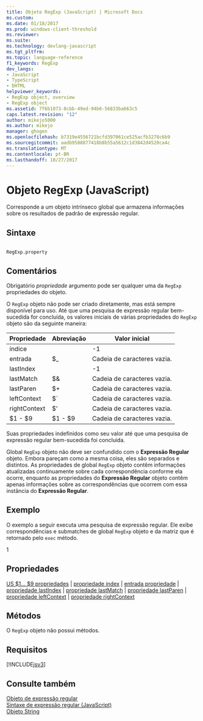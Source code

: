```yaml
---
title: Objeto RegExp (JavaScript) | Microsoft Docs
ms.custom: 
ms.date: 01/18/2017
ms.prod: windows-client-threshold
ms.reviewer: 
ms.suite: 
ms.technology: devlang-javascript
ms.tgt_pltfrm: 
ms.topic: language-reference
f1_keywords: RegExp
dev_langs:
- JavaScript
- TypeScript
- DHTML
helpviewer_keywords:
- RegExp object, overview
- RegExp object
ms.assetid: 7f6b1073-8cbb-49ed-94b6-56833ba663c5
caps.latest.revision: "12"
author: mikejo5000
ms.author: mikejo
manager: ghogen
ms.openlocfilehash: b7319e4556721bcfd397061ce525acfb3278c6b9
ms.sourcegitcommit: aadb9588877418b8b55a5612c1d3842d4520ca4c
ms.translationtype: MT
ms.contentlocale: pt-BR
ms.lasthandoff: 10/27/2017
---
```

# <a name="regexp-object-javascript"></a>Objeto RegExp (JavaScript)
Corresponde a um objeto intrínseco global que armazena informações sobre os resultados de padrão de expressão regular.  
  
## <a name="syntax"></a>Sintaxe  
  
```  
  
RegExp.property   
```  
  
## <a name="remarks"></a>Comentários  
 Obrigatório *propriedade* argumento pode ser qualquer uma da `RegExp` propriedades do objeto.  
  
 O `RegExp` objeto não pode ser criado diretamente, mas está sempre disponível para uso. Até que uma pesquisa de expressão regular bem-sucedida for concluída, os valores iniciais de várias propriedades do `RegExp` objeto são da seguinte maneira:  
  
|Propriedade|Abreviação|Valor inicial|  
|--------------|---------------|-------------------|  
|índice||-1|  
|entrada|$_|Cadeia de caracteres vazia.|  
|lastIndex||-1|  
|lastMatch|$&|Cadeia de caracteres vazia.|  
|lastParen|$+|Cadeia de caracteres vazia.|  
|leftContext|$`|Cadeia de caracteres vazia.|  
|rightContext|$'|Cadeia de caracteres vazia.|  
|$1 - $9|$1 - $9|Cadeia de caracteres vazia.|  
  
 Suas propriedades indefinidos como seu valor até que uma pesquisa de expressão regular bem-sucedida foi concluída.  
  
 Global `RegExp` objeto não deve ser confundido com o **Expressão Regular** objeto. Embora pareçam como a mesma coisa, eles são separados e distintos. As propriedades de global `RegExp` objeto contêm informações atualizadas continuamente sobre cada correspondência conforme ela ocorre, enquanto as propriedades do **Expressão Regular** objeto contêm apenas informações sobre as correspondências que ocorrem com essa instância do **Expressão Regular**.  
  
## <a name="example"></a>Exemplo  
 O exemplo a seguir executa uma pesquisa de expressão regular. Ele exibe correspondências e submatches de global `RegExp` objeto e da matriz que é retornado pelo `exec` método.  
  
<CodeContentPlaceHolder>1</CodeContentPlaceHolder>  
<a name="js56jsobjregexpprop"></a>   
## <a name="properties"></a>Propriedades  
 [US $1... $9 propriedades](../../javascript/reference/dollar-1-dot-dot-dot-dollar-9-properties-regexp-javascript.md) &#124; [propriedade index](../../javascript/reference/index-property-regexp-javascript.md) &#124; [entrada propriedade](../../javascript/reference/input-property-dollar-regexp-javascript.md) &#124; [propriedade lastIndex](../../javascript/reference/lastindex-property-regexp-javascript.md) &#124; [propriedade lastMatch](../../javascript/reference/lastmatch-property-dollar-regexp-javascript.md) &#124; [propriedade lastParen](../../javascript/reference/lastparen-property-dollar-regexp-javascript.md) &#124; [propriedade leftContext](../../javascript/reference/leftcontext-property-dollar-grave-regexp-javascript.md) &#124; [propriedade rightContext](../../javascript/reference/rightcontext-property-dollar-regexp-javascript.md)  
  
## <a name="methods"></a>Métodos  
 O `RegExp` objeto não possui métodos.  
  
## <a name="requirements"></a>Requisitos  
 [!INCLUDE[jsv3](../../javascript/reference/includes/jsv3-md.md)]  
  
## <a name="see-also"></a>Consulte também  
 [Objeto de expressão regular](../../javascript/reference/regular-expression-object-javascript.md)   
 [Sintaxe de expressão regular (JavaScript)](http://msdn.microsoft.com/en-us/ab0766e1-7037-45ed-aa23-706f58358c0e)   
 [Objeto String](../../javascript/reference/string-object-javascript.md)
